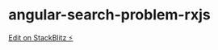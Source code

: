 # angular-search-problem-rxjs

[Edit on StackBlitz ⚡️](https://stackblitz.com/edit/angular-ivy-ha6yyq)